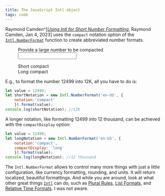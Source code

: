 ```yaml
---
title: The JavaScript Intl object
tags: code
---
```

Raymond Camden^[[<cite>Using Intl for Short Number Formatting</cite>](https://www.raymondcamden.com/2023/01/04/using-intl-for-short-number-formatting), Raymond Camden, Jan 4, 2023] uses the `compact` notation option of the [`Intl.NumberFormat`](https://developer.mozilla.org/en-US/docs/Web/JavaScript/Reference/Global_Objects/Intl/NumberFormat/) function to create abbreviated number formats. 

<figure class="no-js-hidden">
<label>Provide a large number to be compacted
<div><input type="number" id="input-number"></div>
</label>
<dl class="my-ryt-lg">
<dt>Short compact</dt>
<dd id="short-number" class="text-5xl mb-ryt-lg font-bold"></dd>
<dt>Long compact</dt>
<dd id="long-number" class="text-5xl mb-ryt-lg font-bold"></dd>
</dl>
<script>
function compact(value) {
	let shortNumber = document.querySelector('#short-number');
	let shortNotation = new Intl.NumberFormat('en-US', { 
		notation:'compact'
		}).format(inputNumber.value); 
	shortNumber.innerHTML = shortNotation;
	let longNumber = document.querySelector('#long-number');	
	let longNotation = new Intl.NumberFormat('en-US', { 
		notation:'compact',
		compactDisplay: 'long'
		}).format(inputNumber.value); 	
		longNumber.innerHTML = longNotation;
}
let inputNumber = document.querySelector('#input-number');
['keyup', 'change'].forEach(name => {
	inputNumber.addEventListener(name, event => {
		compact(inputNumber.value);
	});
});
compact(inputNumber.value);
</script>
</figure>

E.g., to format the number 12499 into 12K, all you have to do is:

```js
let value = 12499;
let shortNotation = new Intl.NumberFormat('en-US', { 
	notation:'compact'
	}).format(value); 
console.log(shortNotation); //12K
```

A longer notation, like formatting 12499 into 12 thousand, can be achieved with the `compactDisplay` option:

```js
let value = 12499;
let longNotation = new Intl.NumberFormat('en-US', { 
	notation:'compact',
	compactDisplay: 'long'
	}).format(value); 
console.log(longNotation); //12 thousand
```

The `Intl.NumberFormat` allows to control many more things with just a little configuration, like currency formatting, rounding, and units. It will return localized, beautiful formattings. And while you are around, look at what other great things [`Intl`](https://developer.mozilla.org/en-US/docs/Web/JavaScript/Reference/Global_Objects/Intl) can do, such as [Plural Rules](https://developer.mozilla.org/en-US/docs/Web/JavaScript/Reference/Global_Objects/Intl/PluralRules), [List Formats](https://developer.mozilla.org/en-US/docs/Web/JavaScript/Reference/Global_Objects/Intl/ListFormat), and [Relative Time Formats](https://developer.mozilla.org/en-US/docs/Web/JavaScript/Reference/Global_Objects/Intl/RelativeTimeFormat). I was not aware.


